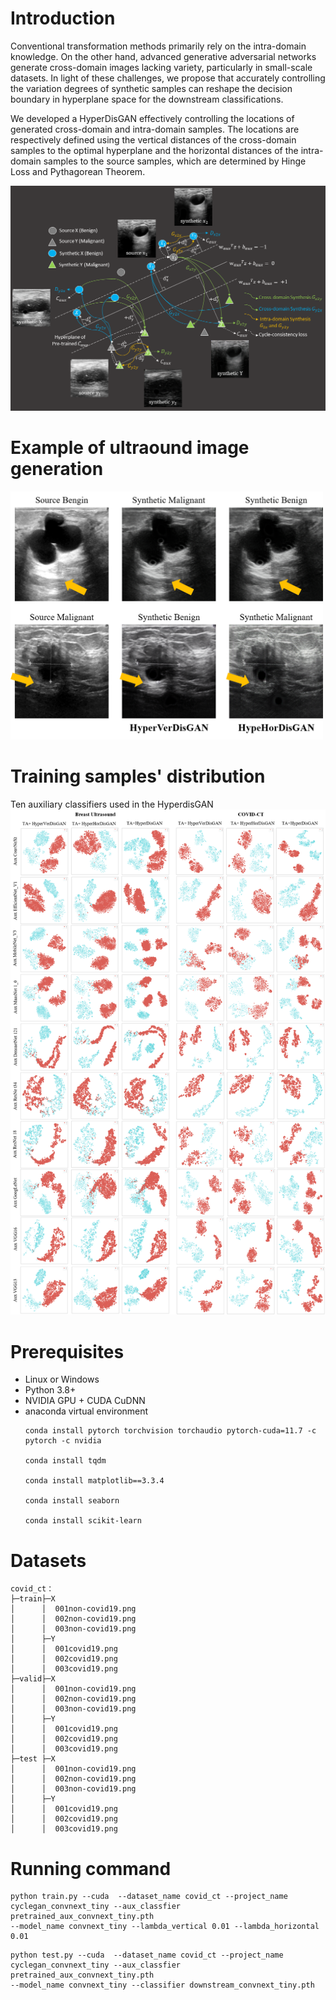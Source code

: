 # Introduction
Conventional transformation methods primarily rely on the intra-domain knowledge. On the other hand, advanced generative adversarial networks generate cross-domain images lacking variety, particularly in small-scale datasets. In light of these challenges, we propose that accurately controlling the variation degrees of synthetic samples can reshape the decision boundary in hyperplane space for the downstream classifications.

We developed a HyperDisGAN effectively controlling the locations of generated cross-domain and intra-domain samples. The locations are respectively defined using the vertical distances of the cross-domain samples to the optimal hyperplane and the horizontal distances of the intra-domain samples to the source samples, which are determined by Hinge Loss and Pythagorean Theorem.

<img src='imgs/HyperDisGAN.png' width="700px"/>

# Example of ultraound image generation
<img src='imgs/ultrasound_generation_results.png' width="500px"/>

# Training samples' distribution
Ten auxiliary classifiers used in the HyperdisGAN
<img src='imgs/tsnes.png' width="800px"/>

# Prerequisites
- Linux or Windows
- Python 3.8+
- NVIDIA GPU + CUDA CuDNN
- anaconda virtual environment
  ```
  conda install pytorch torchvision torchaudio pytorch-cuda=11.7 -c pytorch -c nvidia  
  
  conda install tqdm  
  
  conda install matplotlib==3.3.4  
  
  conda install seaborn  
  
  conda install scikit-learn  
  ```

# Datasets
```
covid_ct：
├─train├─X
│      │  001non-covid19.png
│      │  002non-covid19.png
│      │  003non-covid19.png
│      ├─Y
│      │  001covid19.png
│      │  002covid19.png
│      │  003covid19.png
├─valid├─X
│      │  001non-covid19.png
│      │  002non-covid19.png
│      │  003non-covid19.png
│      ├─Y
│      │  001covid19.png
│      │  002covid19.png
│      │  003covid19.png
├─test ├─X
│      │  001non-covid19.png
│      │  002non-covid19.png
│      │  003non-covid19.png
│      ├─Y
│      │  001covid19.png
│      │  002covid19.png
│      │  003covid19.png
```

# Running command
```
python train.py --cuda  --dataset_name covid_ct --project_name cyclegan_convnext_tiny --aux_classfier pretrained_aux_convnext_tiny.pth
--model_name convnext_tiny --lambda_vertical 0.01 --lambda_horizontal 0.01
```

```
python test.py --cuda  --dataset_name covid_ct --project_name cyclegan_convnext_tiny --aux_classfier pretrained_aux_convnext_tiny.pth
--model_name convnext_tiny --classifier downstream_convnext_tiny.pth
```
